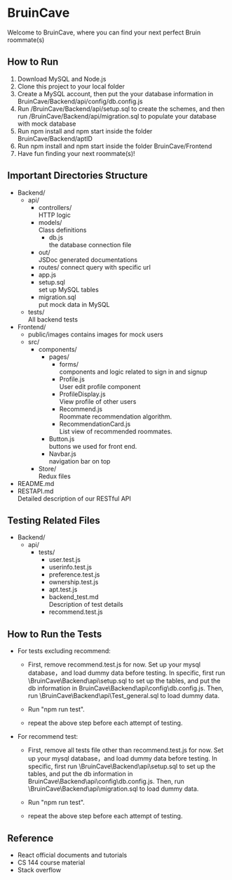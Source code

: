 # BruinCave

Welcome to BruinCave, where you can find your next perfect Bruin roommate(s)


## How to Run

1. Download MySQL and Node.js
2. Clone this project to your local folder
3. Create a MySQL account, then put the your database information in BruinCave/Backend/api/config/db.config.js
4. Run  /BruinCave/Backend/api/setup.sql to create the schemes, and then run /BruinCave/Backend/api/migration.sql to populate your database with mock database
5. Run npm install and npm start inside the folder BruinCave/Backend/aptID
6. Run npm install and npm start inside the folder BruinCave/Frontend
7. Have fun finding your next roommate(s)!



## Important Directories Structure

- Backend/  
  - api/
    - controllers/  
    HTTP logic
    - models/  
    Class definitions
      - db.js  
      the database connection file
    - out/  
    JSDoc generated documentations
    - routes/
    connect query with specific url
    - app.js
    - setup.sql  
    set up MySQL tables
    - migration.sql  
    put mock data in MySQL
  - tests/  
  All backend tests
- Frontend/
  - public/images
    contains images for mock users
  - src/
      - components/
        - pages/
          - forms/    
            components and logic related to sign in and signup
          - Profile.js    
            User edit profile component
          - ProfileDisplay.js   
            View profile of other users
          - Recommend.js   
            Roommate recommendation algorithm.
          - RecommendationCard.js   
            List view of recommended roommates.
        - Button.js   
          buttons we used for front end.
        - Navbar.js   
          navigation bar on top
      - Store/   
      Redux files
- README.md
- RESTAPI.md  
Detailed description of our RESTful API


## Testing Related Files
- Backend/
  - api/
    - tests/
      - user.test.js
      - userinfo.test.js
      - preference.test.js
      - ownership.test.js
      - apt.test.js
      - backend_test.md   
      Description of test details
      - recommend.test.js

## How to Run the Tests
- For tests excluding recommend:  
    - First, remove recommend.test.js for now. Set up your mysql database，and load dummy data before testing. In specific, first run \BruinCave\Backend\api\setup.sql to set up the tables, and put the db information in BruinCave\Backend\api\config\db.config.js. Then, run \BruinCave\Backend\api\Test_general.sql to load dummy data.   

    - Run "npm run test". 

    - repeat the above step before each attempt of testing.   

- For recommend test:   
    - First, remove all tests file other than recommend.test.js for now. Set up your mysql database，and load dummy data before testing. In specific, first run \BruinCave\Backend\api\setup.sql to set up the tables, and put the db information in BruinCave\Backend\api\config\db.config.js. Then, run \BruinCave\Backend\api\migration.sql to load dummy data.   

    - Run "npm run test".

    - repeat the above step before each attempt of testing. 

## Reference
- React official documents and tutorials
- CS 144 course material
- Stack overflow
